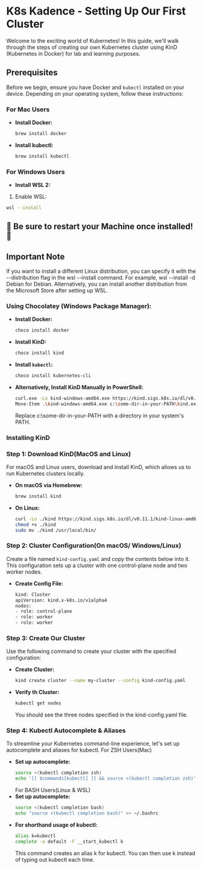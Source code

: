 # K8s Kadence - Setting Up Our First Cluster

Welcome to the exciting world of Kubernetes! In this guide, we'll walk through the steps of creating our own Kubernetes cluster using KinD (Kubernetes in Docker) for lab and learning purposes.

## Prerequisites

Before we begin, ensure you have Docker and `kubectl` installed on your device. Depending on your operating system, follow these instructions:

### For Mac Users
- **Install Docker:**
  ```sh
  brew install docker
  ```
- **Install kubectl:**
  ```sh
  brew install kubectl
  ```
### For Windows Users
- **Install WSL 2:**
1. Enable WSL:
  ```sh
  wsl --install
  ```
  ## :rotating_light: Be sure to restart your Machine once installed! :rotating_light:

## Important Note
If you want to install a different Linux distribution, you can specify it with the --distribution flag in the wsl --install command. For example, wsl --install -d Debian for Debian. Alternatively, you can install another distribution from the Microsoft Store after setting up WSL. 

### Using Chocolatey (Windows Package Manager):
- **Install Docker:**
  ```sh
  choco install docker
  ```
- **Install KinD:**
  ```sh
  choco install kind
  ```
- **Install `kubectl`:**
  ```sh
  choco install kubernetes-cli
  ```
- **Alternatively, Install KinD Manually in PowerShell:**
  ```sh
  curl.exe -Lo kind-windows-amd64.exe https://kind.sigs.k8s.io/dl/v0.20.0/kind-windows-amd64
  Move-Item .\kind-windows-amd64.exe c:\some-dir-in-your-PATH\kind.exe
  ```
  Replace c:\some-dir-in-your-PATH with a directory in your system's PATH.

### Installing KinD

### Step 1: Download KinD(MacOS and Linux)
  For macOS and Linux users, download and install KinD, which allows us to run Kubernetes clusters locally.
  
- **On macOS via Homebrew:**
  ```sh
  brew install kind
  ```
- **On Linux:**
  ```sh
  curl -Lo ./kind https://kind.sigs.k8s.io/dl/v0.11.1/kind-linux-amd64
  chmod +x ./kind
  sudo mv ./kind /usr/local/bin/
  ```

### Step 2: Cluster Configuration(On macOS/ Windows/Linux)
  Create a file named `kind-config.yaml` and copy the contents below into it. This configuration sets up a cluster with one control-plane node and two worker nodes.

- **Create Config File:**
  ```sh
  kind: Cluster
  apiVersion: kind.x-k8s.io/v1alpha4
  nodes:
  - role: control-plane
  - role: worker
  - role: worker
  ```
### Step 3: Create Our Cluster
  Use the following command to create your cluster with the specified configuration:
- **Create Cluster:**
  ```sh
  kind create cluster --name my-cluster --config kind-config.yaml
  ```
- **Verify th Cluster:**
  ```sh
  kubectl get nodes
  ```
  You should see the three nodes specified in the kind-config.yaml file.

### Step 4: Kubectl Autocomplete & Aliases
  To streamline your Kubernetes command-line experience, let's set up autocomplete and aliases for kubectl.
  For ZSH Users(Mac)
- **Set up autocomplete:**
  ```sh
  source <(kubectl completion zsh)
  echo '[[ $commands[kubectl] ]] && source <(kubectl completion zsh)' >> ~/.zshrc
  ```
   For BASH Users(Linux & WSL)
- **Set up autocomplete:**
  ```sh
  source <(kubectl completion bash)
  echo "source <(kubectl completion bash)" >> ~/.bashrc
  ```
- **For shorthand usage of kubectl:**
  ```sh
  alias k=kubectl
  complete -o default -F __start_kubectl k

  ```
  This command creates an alias k for kubectl. You can then use k instead of typing out kubectl each time.


